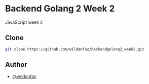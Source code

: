 # Backend Golang 2 Week 2

JavaScript week 2


## Clone
```bash
git clone https://github.com/wildanfaz/backendgolang2_week2.git
```
    
## Author

- [@wildanfaz](https://www.github.com/wildanfaz)
